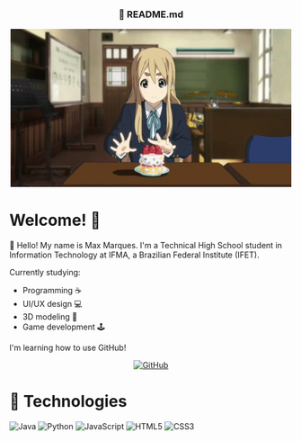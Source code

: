 <h3 align="center">🍰 README.md</h3>

<p align="center">
    <img src="k-on_cake.gif" alt="Banner" width="500" height="auto">
</p>

# Welcome! 👋

📌 Hello! My name is Max Marques. I'm a Technical High School student in Information Technology at IFMA, a Brazilian Federal Institute (IFET).


Currently studying:
- Programming ☕
- UI/UX design 💻
- 3D modeling 🧊
- Game development 🕹️

I'm learning how to use GitHub! 

<p align="center">
    <a href="https://github.com/duqmax" target="_blank"><img alt="GitHub" src="https://img.shields.io/badge/-@DuqMax-181717?style=flat-square&logo=GitHub&logoColor=white"></a>
</p>

# 🧰 Technologies
![Java](https://img.shields.io/badge/java-%23ED8B00.svg?style=for-the-badge&logo=openjdk&logoColor=white)
![Python](https://img.shields.io/badge/python-3670A0?style=for-the-badge&logo=python&logoColor=ffdd54)
![JavaScript](https://img.shields.io/badge/javascript-%23323330.svg?style=for-the-badge&logo=javascript&logoColor=%23F7DF1E)
![HTML5](https://img.shields.io/badge/html5-%23E34F26.svg?style=for-the-badge&logo=html5&logoColor=white)
![CSS3](https://img.shields.io/badge/css3-%231572B6.svg?style=for-the-badge&logo=css3&logoColor=white)
